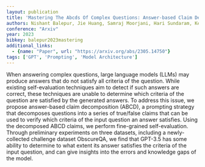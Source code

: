 ```yaml
---
layout: publication
title: 'Mastering The Abcds Of Complex Questions: Answer-based Claim Decomposition For Fine-grained Self-evaluation'
authors: Nishant Balepur, Jie Huang, Samraj Moorjani, Hari Sundaram, Kevin Chen-chuan Chang
conference: "Arxiv"
year: 2023
bibkey: balepur2023mastering
additional_links:
  - {name: "Paper", url: "https://arxiv.org/abs/2305.14750"}
tags: ['GPT', 'Prompting', 'Model Architecture']
---
```

When answering complex questions, large language models (LLMs) may produce
answers that do not satisfy all criteria of the question. While existing
self-evaluation techniques aim to detect if such answers are correct, these
techniques are unable to determine which criteria of the question are satisfied
by the generated answers. To address this issue, we propose answer-based claim
decomposition (ABCD), a prompting strategy that decomposes questions into a
series of true/false claims that can be used to verify which criteria of the
input question an answer satisfies. Using the decomposed ABCD claims, we
perform fine-grained self-evaluation. Through preliminary experiments on three
datasets, including a newly-collected challenge dataset ObscureQA, we find that
GPT-3.5 has some ability to determine to what extent its answer satisfies the
criteria of the input question, and can give insights into the errors and
knowledge gaps of the model.
